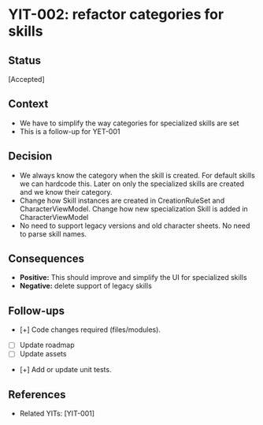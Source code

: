 # YIT-002: refactor categories for skills

## Status
[Accepted]

## Context
- We have to simplify the way categories for specialized skills are set
- This is a follow-up for YET-001

## Decision
- We always know the category when the skill is created. For default skills we can hardcode this. Later on only the specialized skills are created and we know their category.
- Change how Skill instances are created in CreationRuleSet and CharacterViewModel. Change how new specialization Skill is added in CharacterViewModel
- No need to support legacy versions and old character sheets. No need to parse skill names.

## Consequences
- **Positive:** This should improve and simplify the UI for specialized skills
- **Negative:** delete support of legacy skills

## Follow-ups
- [+] Code changes required (files/modules).  
- [ ] Update roadmap
- [ ] Update assets
- [+] Add or update unit tests.  

## References
- Related YITs: [YIT-001]  
